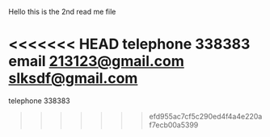 Hello this is the 2nd read me file

<<<<<<< HEAD
telephone 338383
email 213123@gmail.com
slksdf@gmail.com
=======
telephone 338383
>>>>>>> efd955ac7cf5c290ed4f4a4e220af7ecb00a5399
